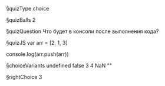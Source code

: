§quizType
choice

§quizBalls
2

§quizQuestion
Что будет в консоли после выполнения кода?


§quizJS
var arr = [2, 1, 3]

console.log(arr.push(arr))


§choiceVariants
undefined
false
3
4
NaN
""


§rightChoice
3
